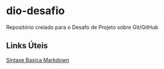 # dio-desafio
Repositório creiado para o Desafo de Projeto sobre Git/GitHub

## Links Úteis
[Sintaxe Basica Markdown](https://markdownguide.org/basic-syntax/)

